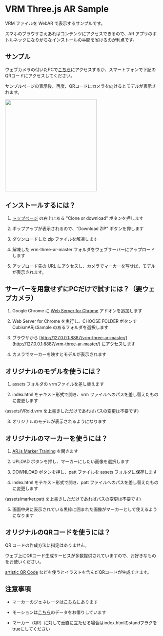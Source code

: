 ﻿# VRM Three.js AR Sample

VRM ファイルを WebAR で表示するサンプルです。

スマホのブラウザさえあればコンテンツにアクセスできるので、AR アプリのボトルネックになりがちなインストールの手間を省けるのが利点です。

## サンプル

ウェブカメラの付いたPCで[こちら](https://t-takasaka.github.io/vrm-three-ar/)にアクセスするか、スマートフォンで下記のQRコードにアクセスしてください。

サンプルページの表示後、再度、QRコードにカメラを向けるとモデルが表示されます。

<img src="https://raw.githubusercontent.com/t-takasaka/vrm-three-ar/master/assets/marker.png" width="300px">

## インストールするには？

1. [トップページ](https://github.com/t-takasaka/vrm-three-ar) の右上にある "Clone or download" ボタンを押します

2. ポップアップが表示されるので、"Download ZIP" ボタンを押します

3. ダウンロードした zip ファイルを解凍します

4. 解凍した vrm-three-ar-master フォルダをウェブサーバーにアップロードします

5. アップロード先の URL にアクセスし、カメラでマーカーを写せば、モデルが表示されます。

## サーバーを用意せずにPCだけで試すには？（要ウェブカメラ）

1. Google Chrome に [Web Server for Chrome](https://chrome.google.com/webstore/detail/web-server-for-chrome/ofhbbkphhbklhfoeikjpcbhemlocgigb?hl=ja) アドオンを追加します

2. Web Server for Chrome を実行し、CHOOSE FOLDER ボタンで CubismARjsSample のあるフォルダを選択します

3. ブラウザから [http://127.0.0.1:8887/vrm-three-ar-master/](http://127.0.0.1:8887/vrm-three-ar-master/) にアクセスします

4. カメラでマーカーを映すとモデルが表示されます

## オリジナルのモデルを使うには？

1. assets フォルダの vrmファイルを差し替えます

2. index.html をテキスト形式で開き、vrm ファイルへのパスを差し替えたものに変更します

(assets/VRoid.vrm を上書きしただけであればパスの変更は不要です)

3. オリジナルのモデルが表示されるようになります

## オリジナルのマーカーを使うには？

1. [AR.js Marker Training](https://jeromeetienne.github.io/AR.js/three.js/examples/marker-training/examples/generator.html) を開きます

2. UPLOAD ボタンを押し、マーカーにしたい画像を選択します

3. DOWNLOAD ボタンを押し、patt ファイルを assets フォルダに保存します

4. index.html をテキスト形式で開き、patt ファイルへのパスを差し替えたものに変更します

(assets/marker.patt を上書きしただけであればパスの変更は不要です)

5. 画面中央に表示されている黒枠に囲まれた画像がマーカーとして使えるようになります

## オリジナルのQRコードを使うには？

QR コードの作成方法に指定はありません。

ウェブ上にQRコード生成サービスが多数提供されていますので、お好きなものをお使いください。

[artistic QR Code](https://github.com/sylnsfar/qrcode#common-qr-code) などを使うとイラストを含んだQRコードが生成できます。

## 注意事項

- マーカーのジェネレータは[こちら](https://jeromeetienne.github.io/AR.js/three.js/examples/marker-training/examples/generator.html)にあります

- モーションは[こちら](http://examples.claygl.xyz/examples/basicModelAnimation.html)のデータをお借りしています

- マーカー（QR）に対して垂直に立たせる場合はindex.htmlのstandフラグをtrueにしてください
